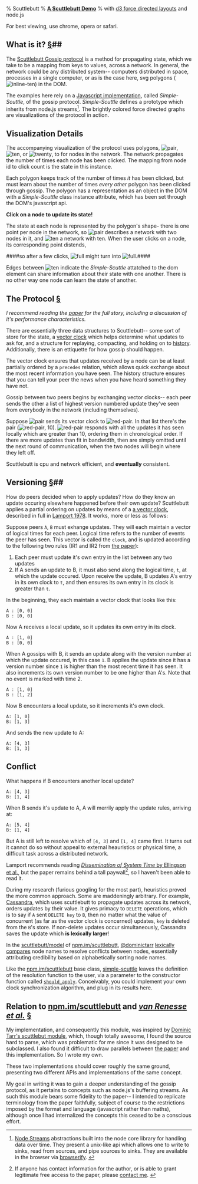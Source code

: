 % Scuttlebutt
% **[A Scuttlebutt Demo][scuttlebutt]**
% with [d3 force directed layouts](https://github.com/mbostock/d3/wiki/Force-Layout) and node.js

<aside>For best viewing, use chrome, opera or safari.</aside>

## What is it? [&sect;](#history-and-compaction)##

The [Scuttlebutt Gossip protocol][scuttlebutt] is a method for propagating
state, which we take to be a mapping from keys to values, across a network. In
general, the network could be any distributed system-- computers distributed in
space, processes in a single computer, or as is the case here, svg polygons
(![inline-ten](./assets/ten.svg)) in the DOM.

The examples here rely on a [Javascript implementation][simple-scuttle], called
*Simple-Scuttle*, of the gossip protocol. *Simple-Scuttle* defines a prototype
which inherits from node.js streams[^stream]. The brightly colored force directed graphs are visualizations of the protocol in action.

## Visualization Details ##

The accompanying visualization of the protocol uses polygons, 
![pair](./assets/pair.svg), ![ten](./assets/ten.svg), or ![twenty](./assets/twenty.svg),
to for nodes in the network. The network propagates the number of times each
node has been clicked. The mapping from node id to click count is
the state in this instance.

Each polygon keeps track of the number of times *it* has been clicked, but must
learn about the number of times *every other* polygon has been clicked through
gossip. The polygon has a representation as an object in the DOM with a
*Simple-Scuttle* class instance attribute, which has been set through the DOM's
javascript api.

**Click on a node to update its state!**

The state at each node is represented by the polygon's shape- there is one
point per node in the network, so ![pair](./assets/pair.svg) describes a network
with two nodes in it, and ![ten](./assets/ten.svg) a network with ten. When the
user clicks on a node, its corresponding point distends, 

####so after a few clicks, ![full](./assets/pair.svg) might turn into
![full](./assets/distended-pair.svg).####

Edges between ![ten](./assets/ten.svg) indicate the *Simple-Scuttle* attatched to
the dom element can share information about their state with one another. There
is no other way one node can learn the state of another.

## The Protocol [&sect;](#history-and-compaction) ##

*I recommend reading the [paper][scuttlebutt] for the full story, including a
discussion of it's performance characteristics.*

There are essentially three data structures to Scuttlebutt-- some sort of store
for the state, a [vector clock](http://npm.im/vector-clock-class) which helps
determine what updates to ask for, and a structure for replaying, compacting,
and holding on to
[history](https://github.com/AWinterman/simple-scuttle/blob/master/lib/history.js).
Additionally, there is an ettiquette for how gossip should happen.

The vector clock ensures that updates received by a node can be at least
partially ordered by a `precedes` relation, which allows quick exchange about
the most recent information you have seen. The history structure ensures
that you can tell your peer the news when you have heard something they have
not.

Gossip between two peers begins by exchanging vector clocks-- each peer sends
the other a list of highest version numbered update they've seen from everybody
in the network (including themselves). 

Suppose ![pair](./assets/pair.svg) sends its vector clock to
![red-pair](./assets/red-pair.svg). In that list there's the pair
(![red-pair](./assets/red-pair.svg), 10). ![red-pair](./assets/red-pair.svg) responds with
all the updates it has seen locally which are greater than 10, ordering them in
chronological order. If there are more updates than fit in bandwidth, then are
simply omitted until the next round of communication, when the two nodes will
begin where they left off.

Scuttlebutt is cpu and network efficient, and **eventually** consistent.

## Versioning [&sect;](#conflicts)##

How do peers decided when to apply updates? How do they know an update occuring
elsewhere happened before their own update? Scuttlebutt applies a partial
ordering on updates by means of a [a vector clock][vector clock], described in
full in [Lamport 1978][vector clock]. It works, more or less as follows:

Suppose peers `A`, `B` must exhange updates. They will each maintain a vector
of logical times for each peer. Logical time refers to the number of events the
peer has seen.  This vector is called the `clock`, and is updated  according to
the following two rules (IR1 and IR2 from [the paper][vector clock]):

1. Each peer must update it's own entry in the list between any two updates
2. If A sends an update to B, it must also send along the logical time, `t`, at which the update occured.
   Upon receive the update, B updates A's entry in its own clock to `t`, and then ensures its own
   entry in its clock is greater than `t`.


In the beginning, they each maintain a vector clock that looks like this:

```
A : [0, 0] 
B : [0, 0]
```

Now A receives a local update, so it updates its own entry in its clock.

```
A : [1, 0] 
B : [0, 0]
```

When A gossips with B, it sends an update along with the version number at
which the update occured, in this case `1`. B applies the
update since it has a version number since `1` is higher than the most recent
time it has seen. It also increments its own version number to be one higher
than A's. Note that no event is marked with time 2.

```
A : [1, 0] 
B : [1, 2] 
```

Now B encounters a local update, so it increments it's own clock.


```
A: [1, 0] 
B: [1, 3]
```

And sends the new update to A:

```
A: [4, 3]
B: [1, 3]
```

## Conflict ##

What happens if B encounters another local update?

```
A: [4, 3] 
B: [1, 4]
```

When B sends it's update to A,  A will merrily apply the update rules, arriving
at:

```
A: [5, 4]
B: [1, 4]
```

But A is still left to resolve which of `[4, 3]` and `[1, 4]` came first. It
turns out it cannot do so without appeal to external heauristics or physical
time, a difficult task across a distributed network. 

Lamport recommends reading [*Dissemination of System Time* by Ellingson et
al.][system time], but the paper remains behind a tall paywall[^system-time], so I haven't
been able to read it.


During my research (furious googling for the most part), heuristics proved the
more common approach. Some are maddeningly arbitrary. For example,
[Cassandra][], which uses scuttlebutt to propagate updates across its
network, orders updates by their value. It gives primacy to `DELETE`
operations, which is to say if `A` sent `DELETE key` to `B`, then no matter what the
value of concurrent (as far as the vector clock is concerned) updates, `key` is deleted from the `B`'s store. If non-delete updates occur simultaneously, Cassandra saves the update which **is lexically larger**!  

In the
[scuttlebutt/model](https://github.com/dominictarr/scuttlebutt/blob/master/model.js)
of [npm.im/scuttlebutt][], [\@dominictarr][dominic] [lexically
compares][dominic-resolve] node names to resolve conflicts between nodes,
essentially attributing credibility based on alphabetically sorting node
names.

Like the [npm.im/scuttlebutt][] base class, [simple-scuttle][] leaves the
definition of  the resolution function to the user, via a parameter to the
constructor function called
[`should_apply`](https://github.com/AWinterman/simple-scuttle#constructor).
Conceivably, you could implement your own clock synchronization algorithm, and
plug in its results here.

## Relation to [npm.im/scuttlebutt][] and _[van Renesse et al.][scuttlebutt]_ [&sect;](#relation-to-npm.imscuttlebutt-and-van-renesse-et-al.scuttlebutt) ##

My implementation, and consequently this module,  was inspired by [Dominic
Tarr's scuttlebut module][npm.im/scuttlebutt], which, though totally awesome, I
found the source hard to parse, which was problematic for me since it was designed to be subclassed. I also found it difficult to draw parallels between [the paper][scuttlebutt] and this implementation. So I wrote my own.

These two implementations should cover roughly the same ground, presenting two
different APIs and implementations of the same concept.

My goal in writing it was to gain a deeper understanding of the gossip
protocol, as it pertains to concepts such as node.js's buffering streams. As
such this module bears some fidelity to the paper--
I intended to replicate terminology from the paper faithfully, subject of
course to the restrictions imposed by the format and language (javascript
rather than maths), although once I had internalized the concepts this ceased
to be a conscious effort.


[^stream]: [Node Streams][node streams] abstractions built into the node core
library for handling data over time. They present a unix-like api which allows
one to write to sinks, read from sources, and pipe sources to sinks. They are
available in the browser via [browserify][].&nbsp;

[^system-time]: If anyone has contact information for the author, or is able to
grant legitimate free access to the paper, please [contact
me](https://twitter.com/andywinterman).&nbsp;

[cassandra]: https://wiki.apache.org/cassandra/FAQ#clocktie
[dominic]: https://github.com/dominictarr
[dominic-resolve]: https://github.com/dominictarr/scuttlebutt/blob/master/util.js#L29-L36
[scuttlebutt]: http://www.cs.cornell.edu/home/rvr/papers/flowgossip.pdf
[npm.im/scuttlebutt]: http://npmjs.org/scuttlebutt
[simple-scuttle]: https://github.com/awinterman/simple-scuttle 
[conflict-resolution]: ./conflict.html
[vector clock]: http://research.microsoft.com/en-us/um/people/lamport/pubs/time-clocks.pdf
[system time]: http://ieeexplore.ieee.org/xpl/login.jsp?tp=&arnumber=1091674&url=http%3A%2F%2Fieeexplore.ieee.org%2Fxpls%2Fabs_all.jsp%3Farnumber%3D1091674
[node streams]: http://nodejs.org/api/stream.html
[browserify]: http://browserify.org/

